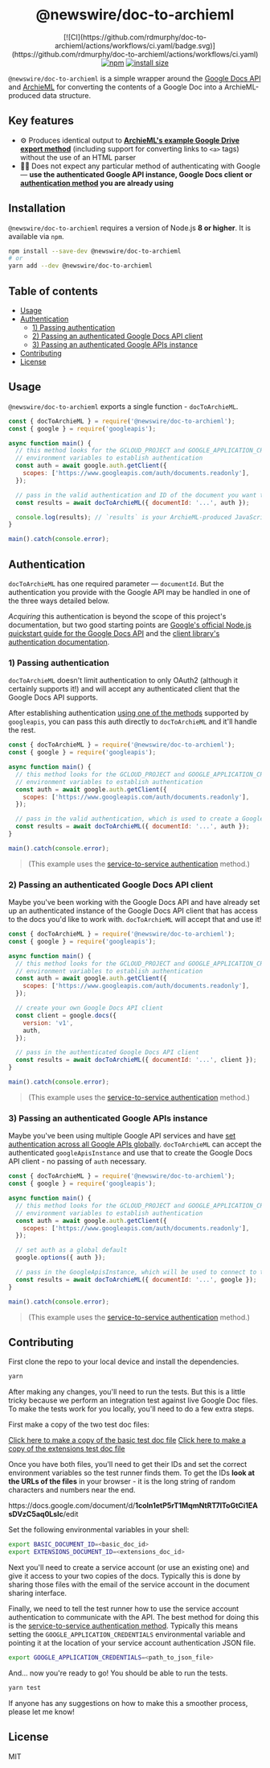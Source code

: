 <h1 align="center">
  @newswire/doc-to-archieml
</h1>
<p align="center">
  [![CI](https://github.com/rdmurphy/doc-to-archieml/actions/workflows/ci.yaml/badge.svg)](https://github.com/rdmurphy/doc-to-archieml/actions/workflows/ci.yaml)
  <a href="https://www.npmjs.org/package/@newswire/doc-to-archieml"><img src="https://badgen.net/npm/v/@newswire/doc-to-archieml" alt="npm"></a>
  <a href="https://packagephobia.now.sh/result?p=@newswire/doc-to-archieml"><img src="https://badgen.net/packagephobia/install/@newswire/doc-to-archieml" alt="install size"></a>
</p>

`@newswire/doc-to-archieml` is a simple wrapper around the [Google Docs API](https://developers.google.com/docs/api/) and [ArchieML](http://archieml.org) for converting the contents of a Google Doc into a ArchieML-produced data structure.

## Key features

- ⚙️ Produces identical output to **[ArchieML's example Google Drive export method](https://github.com/newsdev/archieml-js/tree/master#using-with-google-documents)** (including support for converting links to `<a>` tags) without the use of an HTML parser
- 👩‍🔧 Does not expect any particular method of authenticating with Google — **use the authenticated Google API instance, Google Docs client or [authentication method](https://github.com/googleapis/google-api-nodejs-client#authentication-and-authorization) you are already using**

## Installation

`@newswire/doc-to-archieml` requires a version of Node.js **8 or higher**. It is available via `npm`.

```sh
npm install --save-dev @newswire/doc-to-archieml
# or
yarn add --dev @newswire/doc-to-archieml
```

## Table of contents

<!-- START doctoc generated TOC please keep comment here to allow auto update -->
<!-- DON'T EDIT THIS SECTION, INSTEAD RE-RUN doctoc TO UPDATE -->

- [Usage](#usage)
- [Authentication](#authentication)
  - [1) Passing authentication](#1-passing-authentication)
  - [2) Passing an authenticated Google Docs API client](#2-passing-an-authenticated-google-docs-api-client)
  - [3) Passing an authenticated Google APIs instance](#3-passing-an-authenticated-google-apis-instance)
- [Contributing](#contributing)
- [License](#license)

<!-- END doctoc generated TOC please keep comment here to allow auto update -->

## Usage

`@newswire/doc-to-archieml` exports a single function - `docToArchieML`.

```js
const { docToArchieML } = require('@newswire/doc-to-archieml');
const { google } = require('googleapis');

async function main() {
  // this method looks for the GCLOUD_PROJECT and GOOGLE_APPLICATION_CREDENTIALS
  // environment variables to establish authentication
  const auth = await google.auth.getClient({
    scopes: ['https://www.googleapis.com/auth/documents.readonly'],
  });

  // pass in the valid authentication and ID of the document you want to process
  const results = await docToArchieML({ documentId: '...', auth });

  console.log(results); // `results` is your ArchieML-produced JavaScript object
}

main().catch(console.error);
```

## Authentication

`docToArchieML` has one required parameter — `documentId`. But the authentication you provide with the Google API may be handled in one of the three ways detailed below.

_Acquiring_ this authentication is beyond the scope of this project's documentation, but two good starting points are [Google's official Node.js quickstart guide for the Google Docs API](https://developers.google.com/docs/api/quickstart/nodejs) and the [client library's authentication documentation](https://github.com/googleapis/google-api-nodejs-client#authentication-and-authorization).

### 1) Passing authentication

`docToArchieML` doesn't limit authentication to only OAuth2 (although it certainly supports it!) and will accept any authenticated client that the Google Docs API supports.

After establishing authentication [using one of the methods](https://github.com/googleapis/google-api-nodejs-client#authentication-and-authorization) supported by `googleapis`, you can pass this auth directly to `docToArchieML` and it'll handle the rest.

```js
const { docToArchieML } = require('@newswire/doc-to-archieml');
const { google } = require('googleapis');

async function main() {
  // this method looks for the GCLOUD_PROJECT and GOOGLE_APPLICATION_CREDENTIALS
  // environment variables to establish authentication
  const auth = await google.auth.getClient({
    scopes: ['https://www.googleapis.com/auth/documents.readonly'],
  });

  // pass in the valid authentication, which is used to create a Google Docs API client internally
  const results = await docToArchieML({ documentId: '...', auth });
}

main().catch(console.error);
```

> (This example uses the [service-to-service authentication](https://github.com/googleapis/google-api-nodejs-client#service-to-service-authentication) method.)

### 2) Passing an authenticated Google Docs API client

Maybe you've been working with the Google Docs API and have already set up an authenticated instance of the Google Docs API client that has access to the docs you'd like to work with. `docToArchieML` will accept that and use it!

```js
const { docToArchieML } = require('@newswire/doc-to-archieml');
const { google } = require('googleapis');

async function main() {
  // this method looks for the GCLOUD_PROJECT and GOOGLE_APPLICATION_CREDENTIALS
  // environment variables to establish authentication
  const auth = await google.auth.getClient({
    scopes: ['https://www.googleapis.com/auth/documents.readonly'],
  });

  // create your own Google Docs API client
  const client = google.docs({
    version: 'v1',
    auth,
  });

  // pass in the authenticated Google Docs API client
  const results = await docToArchieML({ documentId: '...', client });
}

main().catch(console.error);
```

> (This example uses the [service-to-service authentication](https://github.com/googleapis/google-api-nodejs-client#service-to-service-authentication) method.)

### 3) Passing an authenticated Google APIs instance

Maybe you've been using multiple Google API services and have [set authentication across all Google APIs globally](https://github.com/googleapis/google-api-nodejs-client#setting-global-or-service-level-auth). `docToArchieML` can accept the authenticated `googleApisInstance` and use that to create the Google Docs API client - no passing of `auth` necessary.

```js
const { docToArchieML } = require('@newswire/doc-to-archieml');
const { google } = require('googleapis');

async function main() {
  // this method looks for the GCLOUD_PROJECT and GOOGLE_APPLICATION_CREDENTIALS
  // environment variables to establish authentication
  const auth = await google.auth.getClient({
    scopes: ['https://www.googleapis.com/auth/documents.readonly'],
  });

  // set auth as a global default
  google.options({ auth });

  // pass in the GoogleApisInstance, which will be used to connect to the Google Docs API
  const results = await docToArchieML({ documentId: '...', google });
}

main().catch(console.error);
```

> (This example uses the [service-to-service authentication](https://github.com/googleapis/google-api-nodejs-client#service-to-service-authentication) method.)

## Contributing

First clone the repo to your local device and install the dependencies.

```sh
yarn
```

After making any changes, you'll need to run the tests. But this is a little tricky because we perform an integration test against live Google Doc files. To make the tests work for you locally, you'll need to do a few extra steps.

First make a copy of the two test doc files:

[Click here to make a copy of the basic test doc file](https://docs.google.com/document/d/1coln1etP5rT1MqmNtRT7lToGtCi1EAsDVzC5aq0LsIc/copy)
[Click here to make a copy of the extensions test doc file](https://docs.google.com/document/d/1_v0gAswpNnGnDqAx7cU_1bFEK8J7fi8EBvfKvgGZubc/copy)

Once you have both files, you'll need to get their IDs and set the correct environment variables so the test runner finds them. To get the IDs **look at the URLs of the files** in your browser - it is the long string of random characters and numbers near the end.

https://<span></span>docs.google.com/document/d/**1coln1etP5rT1MqmNtRT7lToGtCi1EAsDVzC5aq0LsIc**/edit

Set the following environmental variables in your shell:

```sh
export BASIC_DOCUMENT_ID=<basic_doc_id>
export EXTENSIONS_DOCUMENT_ID=<extensions_doc_id>
```

Next you'll need to create a service account (or use an existing one) and give it access to your two copies of the docs. Typically this is done by sharing those files with the email of the service account in the document sharing interface.

Finally, we need to tell the test runner how to use the service account authentication to communicate with the API. The best method for doing this is the [service-to-service authentication method](https://github.com/googleapis/google-api-nodejs-client#service-to-service-authentication). Typically this means setting the `GOOGLE_APPLICATION_CREDENTIALS` environmental variable and pointing it at the location of your service account authentication JSON file.

```sh
export GOOGLE_APPLICATION_CREDENTIALS=<path_to_json_file>
```

And... now you're ready to go! You should be able to run the tests.

```sh
yarn test
```

If anyone has any suggestions on how to make this a smoother process, please let me know!

## License

MIT
